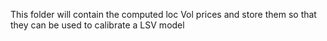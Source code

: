 This folder will contain the computed loc Vol prices and store them so that they can be used to calibrate a LSV model
